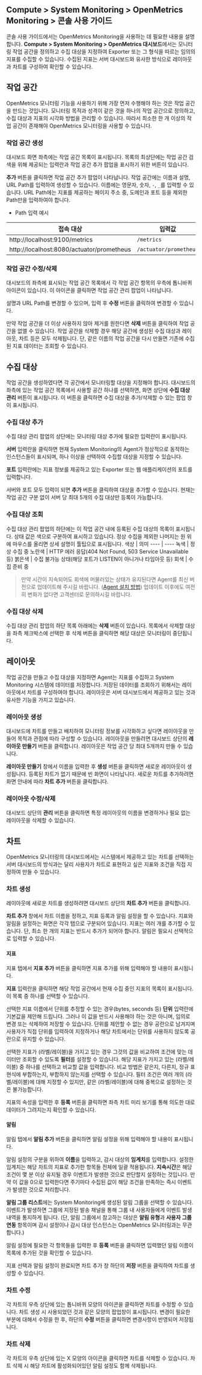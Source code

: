## Compute > System Monitoring > OpenMetrics Monitoring > 콘솔 사용 가이드
콘솔 사용 가이드에서는 OpenMetrics Monitoring을 사용하는 데 필요한 내용을 설명합니다.
**Compute > System Monitoring > OpenMetrics 대시보드**에서는 모니터링 작업 공간을 정의하고 수집 대상을 지정하여 Exporter 또는 그 형식을 따르는 임의의 지표를 수집할 수 있습니다.
수집된 지표는 서버 대시보드와 유사한 방식으로 레이아웃과 차트를 구성하여 확인할 수 있습니다.

## 작업 공간
OpenMetrics 모니터링 기능을 사용하기 위해 가장 먼저 수행해야 하는 것은 작업 공간을 만드는 것입니다. 모니터링 목적과 성격이 같은 것을 하나의 작업 공간으로 정의하고, 수집 대상과 지표의 시각화 방법을 관리할 수 있습니다.
따라서 최소한 한 개 이상의 작업 공간이 존재해야 OpenMetrics 모니터링을 사용할 수 있습니다.

### 작업 공간 생성
대시보드 화면 좌측에는 작업 공간 목록이 표시됩니다. 목록의 최상단에는 작업 공간 검색을 위해 제공되는 입력란과 작업 공간 추가 팝업을 표시하기 위한 버튼이 있습니다.

**추가** 버튼을 클릭하면 작업 공간 추가 팝업이 나타납니다.
작업 공간에는 이름과 설명, URL Path를 입력하여 생성할 수 있습니다.
이름에는 영문자, 숫자, `-`, `_`를 입력할 수 있습니다.
URL Path에는 지표를 제공하는 페이지 주소 중, 도메인과 포트 등을 제외한 Path만을 입력하여야 합니다.

* Path 입력 예시

접속 대상 | 입력값
-------- | -------
http://localhost:9100/metrics | `/metrics`
http://localhost:8080/actuator/prometheus | `/actuator/prometheus`

### 작업 공간 수정/삭제
대시보드의 좌측에 표시되는 작업 공간 목록에서 각 작업 공간 항목의 우측에 톱니바퀴 아이콘이 있습니다. 이 아이콘을 클릭하면 작업 공간 관리 팝업이 나타납니다.

설명과 URL Path를 변경할 수 있으며, 입력 후 **수정** 버튼을 클릭하여 변경할 수 있습니다.

만약 작업 공간을 더 이상 사용하지 않아 제거를 원한다면 **삭제** 버튼을 클릭하여 작업 공간을 없앨 수 있습니다.
작업 공간을 삭제할 경우 해당 공간에 생성된 수집 대상과 레이아웃, 차트 등은 모두 삭제됩니다. 단, 같은 이름의 작업 공간을 다시 만들면 기존에 수집된 지표 데이터는 조회할 수 있습니다.

## 수집 대상
작업 공간을 생성하였다면 각 공간에서 모니터링할 대상을 지정해야 합니다. 대시보드의 좌측에 있는 작업 공간 목록에서 사용할 공간 하나를 선택하면, 화면 상단에 **수집 대상 관리** 버튼이 표시됩니다.
이 버튼을 클릭하면 수집 대상을 추가/삭제할 수 있는 팝업 창이 표시됩니다.

### 수집 대상 추가
수집 대상 관리 팝업의 상단에는 모니터링 대상 추가에 필요한 입력란이 표시됩니다.

**서버** 입력란을 클릭하면 현재 System Monitoring의 Agent가 정상적으로 동작하는 인스턴스들이 표시되며, 하나 이상을 선택하여 수집할 대상을 지정할 수 있습니다.

**포트** 입력란에는 지표 정보를 제공하고 있는 Exporter 또는 웹 애플리케이션의 포트를 입력합니다.

서버와 포트 모두 입력이 되면 **추가** 버튼을 클릭하여 대상을 추가할 수 있습니다.
현재는 작업 공간 구분 없이 서버 당 최대 5개의 수집 대상만 등록이 가능합니다.

### 수집 대상 조회
수집 대상 관리 팝업의 하단에는 이 작업 공간 내에 등록된 수집 대상의 목록이 표시됩니다.
상태 값은 색으로 구분하여 표시하고 있습니다. 정상 수집을 제외한 나머지는 원 위에 마우스를 올리면 상세 설명이 툴팁으로 표시됩니다.
색상 | 의미
---- | ----
녹색 | 정상 수집 중
노란색 | HTTP 에러 응답(404 Not Found, 503 Service Unavailable 등)
붉은색 | 수집 불가능 상태(해당 포트가 LISTEN이 아니거나 타임아웃 등)
회색 | 수집 준비 중

> 만약 시간이 지속되어도 회색에 머물러있는 상태가 유지된다면 Agent를 최신 버전으로 업데이트해 주시길 바랍니다.
([Agent 설치 방법](https://docs.toast.com/ko/Compute/System%20Monitoring/ko/console-guide/#agent))
업데이트 이후에도 여전히 변화가 없다면 고객센터로 문의하시길 바랍니다.

### 수집 대상 삭제
수집 대상 관리 팝업의 하단 목록 아래에는 **삭제** 버튼이 있습니다. 목록에서 삭제할 대상을 좌측 체크박스에 선택한 후 삭제 버튼을 클릭하면 해당 대상은 모니터링이 중단됩니다.

## 레이아웃
작업 공간을 만들고 수집 대상을 지정하면 Agent는 지표를 수집하고 System Monitoring 시스템에 데이터를 저장합니다. 저장된 데이터를 조회하기 위해서는 레이아웃에서 차트를 구성하여야 합니다. 레이아웃은 서버 대시보드에서 제공하고 있는 것과 유사한 기능을 가지고 있습니다.

### 레이아웃 생성
대시보드에 차트를 만들고 배치하여 모니터링 정보를 시각화하고 싶다면 레이아웃을 만들어 목적과 관점에 따라 구성할 수 있습니다.
레이아웃을 만들려면 대시보드 상단의 **레이아웃 만들기** 버튼을 클릭합니다. 레이아웃은 작업 공간 당 최대 5개까지 만들 수 있습니다.

**레이아웃 만들기** 창에서 이름을 입력한 후 **생성** 버튼을 클릭하면 새로운 레이아웃이 생성됩니다. 등록된 차트가 없기 때문에 빈 화면이 나타납니다. 새로운 차트를 추가하려면 화면 안내에 따라 **차트 추가** 버튼을 클릭합니다.

### 레이아웃 수정/삭제
대시보드 상단의 **관리** 버튼을 클릭하면 특정 레이아웃의 이름을 변경하거나 필요 없는 레이아웃을 삭제할 수 있습니다.

## 차트
OpenMetrics 모니터링의 대시보드에서는 시스템에서 제공하고 있는 차트를 선택하는 서버 대시보드의 방식과는 달리 사용자가 차트로 표현하고 싶은 지표와 조건을 직접 지정하여 만들 수 있습니다.

### 차트 생성
레이아웃에 새로운 차트를 생성하려면 대시보드 상단의 **차트 추가** 버튼을 클릭합니다.

**차트 추가** 창에서 차트 이름을 정하고, 지표 등록과 알림 설정을 할 수 있습니다. 지표와 알림을 설정하는 화면은 각각 탭으로 구분되어 있습니다.
지표는 여러 개를 추가할 수 있습니다. 단, 최소 한 개의 지표는 반드시 추가가 되어야 합니다. 알림은 필요시 선택적으로 입력할 수 있습니다.

#### 지표
지표 탭에서 **지표 추가** 버튼을 클릭하면 지표 추가를 위해 입력해야 할 내용이 표시됩니다.

**지표** 입력란을 클릭하면 해당 작업 공간에서 현재 수집 중인 지표의 목록이 표시됩니다. 이 목록 중 하나를 선택할 수 있습니다.

선택한 지표 이름에서 단위를 추정할 수 있는 경우(bytes, seconds 등) **단위** 입력란에 기본값을 제안해 드립니다. 그러나 이 값을 반드시 사용해야 하는 것은 아니며, 임의로 변경 또는 삭제하여 저장할 수 있습니다. 단위를 제안할 수 없는 경우 공란으로 남겨지며 사용자가 직접 단위를 입력하여 지정하거나 해당 차트에서는 단위를 사용하지 않도록 공란으로 유지할 수 있습니다.

선택한 지표가 (라벨/레이블)을 가지고 있는 경우 그것의 값을 비교하여 조건에 맞는 데이터만 조회할 수 있도록 **필터**를 설정할 수 있습니다. 해당 지표가 가지고 있는 (라벨/레이블) 중 하나를 선택하고 비교할 값을 입력합니다. 비교 방법은 같은지, 다른지, 정규 표현식에 부합하는지, 부합하지 않는지를 선택할 수 있습니다. 필터 조건은 여러 개의 (라벨/레이블)에 대해 지정할 수 있지만, 같은 (라벨/레이블)에 대해 중복으로 설정하는 것은 불가능합니다.

지표의 속성을 입력한 후 **등록** 버튼을 클릭하면 좌측 차트 미리 보기를 통해 의도한 대로 데이터가 그려지는지 확인할 수 있습니다.

#### 알림
알림 탭에서 **알림 추가** 버튼을 클릭하면 알림 설정을 위해 입력해야 할 내용이 표시됩니다.

알림 설정의 구분을 위하여 **이름**을 입력하고, 감시 대상의 **임계치**를 입력합니다. 설정한 임계치는 해당 차트의 지표로 추가한 항목들 전체에 일괄 적용됩니다. 
**지속시간**은 해당 조건이 몇 분 이상 유지될 경우 이벤트가 발생한 것으로 판단할지 설정하는 것입니다. 만약 이 값을 0으로 입력한다면 주기마다 수집된 값이 해당 조건을 만족하는 즉시 이벤트가 발생한 것으로 처리합니다.

**알림 그룹 리스트**에는 System Monitoring에 생성된 알림 그룹을 선택할 수 있습니다. 이벤트가 발생하면 그룹에 지정된 발송 채널을 통해 그룹 내 사용자들에게 이벤트 발생 내역을 통지하게 됩니다. (단, 알림 그룹에서 참고하는 대상은 **알림 유형**과 **사용자 그룹 연동** 항목이며 감시 설정이나 감시 대상 인스턴스는 OpenMetrics 모니터링과는 무관합니다.)

알림 설정에 필요한 각 항목들을 입력한 후 **등록** 버튼을 클릭하면 입력했던 알림 이름이 목록에 추가된 것을 확인할 수 있습니다.

지표 선택과 알림 설정이 완료되면 차트 추가 창 하단의 **저장** 버튼을 클릭하여 차트를 생성할 수 있습니다.

### 차트 수정
각 차트의 우측 상단에 있는 톱니바퀴 모양의 아이콘을 클릭하면 차트를 수정할 수 있습니다. 차트 생성 시 사용되었던 것과 같은 모양의 팝업창이 표시됩니다.
변경이 필요한 부분에 대해서 수정을 한 후, 하단의 **수정** 버튼을 클릭하면 변경사항이 반영되어 저장됩니다.

### 차트 삭제
각 차트의 우측 상단에 있는 X 모양의 아이콘을 클릭하면 차트를 삭제할 수 있습니다. 차트 삭제 시 해당 차트에 활성화되어있던 알림 설정도 함께 삭제됩니다.
